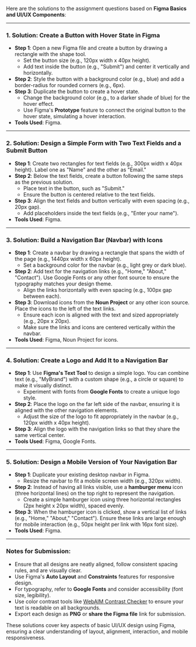 Here are the solutions to the assignment questions based on **Figma Basics and UI/UX Components**:

---

### **1. Solution: Create a Button with Hover State in Figma**

- **Step 1**: Open a new Figma file and create a button by drawing a rectangle with the shape tool.
  - Set the button size (e.g., 120px width x 40px height).
  - Add text inside the button (e.g., "Submit") and center it vertically and horizontally.
- **Step 2**: Style the button with a background color (e.g., blue) and add a border-radius for rounded corners (e.g., 6px).
- **Step 3**: Duplicate the button to create a hover state. 
  - Change the background color (e.g., to a darker shade of blue) for the hover effect.
  - Use Figma's **Prototype** feature to connect the original button to the hover state, simulating a hover interaction.
- **Tools Used**: Figma.

---

### **2. Solution: Design a Simple Form with Two Text Fields and a Submit Button**

- **Step 1**: Create two rectangles for text fields (e.g., 300px width x 40px height). Label one as "Name" and the other as "Email."
- **Step 2**: Below the text fields, create a button following the same steps as the previous solution.
  - Place text in the button, such as "Submit."
  - Ensure the button is centered relative to the text fields.
- **Step 3**: Align the text fields and button vertically with even spacing (e.g., 20px gap).
  - Add placeholders inside the text fields (e.g., "Enter your name").
- **Tools Used**: Figma.

---

### **3. Solution: Build a Navigation Bar (Navbar) with Icons**

- **Step 1**: Create a navbar by drawing a rectangle that spans the width of the page (e.g., 1440px width x 60px height).
  - Set a background color for the navbar (e.g., light grey or dark blue).
- **Step 2**: Add text for the navigation links (e.g., "Home," "About," "Contact"). Use Google Fonts or any other font source to ensure the typography matches your design theme.
  - Align the links horizontally with even spacing (e.g., 100px gap between each).
- **Step 3**: Download icons from the **Noun Project** or any other icon source. Place the icons to the left of the text links.
  - Ensure each icon is aligned with the text and sized appropriately (e.g., 20px x 20px).
  - Make sure the links and icons are centered vertically within the navbar.
- **Tools Used**: Figma, Noun Project for icons.

---

### **4. Solution: Create a Logo and Add It to a Navigation Bar**

- **Step 1**: Use **Figma's Text Tool** to design a simple logo. You can combine text (e.g., "MyBrand") with a custom shape (e.g., a circle or square) to make it visually distinct.
  - Experiment with fonts from **Google Fonts** to create a unique logo style.
- **Step 2**: Place the logo on the far left side of the navbar, ensuring it is aligned with the other navigation elements.
  - Adjust the size of the logo to fit appropriately in the navbar (e.g., 120px width x 40px height).
- **Step 3**: Align the logo with the navigation links so that they share the same vertical center.
- **Tools Used**: Figma, Google Fonts.

---

### **5. Solution: Design a Mobile Version of Your Navigation Bar**

- **Step 1**: Duplicate your existing desktop navbar in Figma.
  - Resize the navbar to fit a mobile screen width (e.g., 320px width).
- **Step 2**: Instead of having all links visible, use a **hamburger menu** icon (three horizontal lines) on the top right to represent the navigation.
  - Create a simple hamburger icon using three horizontal rectangles (2px height x 20px width), spaced evenly.
- **Step 3**: When the hamburger icon is clicked, show a vertical list of links (e.g., "Home," "About," "Contact"). Ensure these links are large enough for mobile interaction (e.g., 50px height per link with 16px font size).
- **Tools Used**: Figma.

---

### **Notes for Submission**:

- Ensure that all designs are neatly aligned, follow consistent spacing rules, and are visually clear.
- Use Figma's **Auto Layout** and **Constraints** features for responsive design.
- For typography, refer to **Google Fonts** and consider accessibility (font size, legibility).
- Use color contrast tools like [WebAIM Contrast Checker](https://webaim.org/resources/contrastchecker/) to ensure your text is readable on all backgrounds.
- Export each design as **PNG** or **share the Figma file** link for submission.

These solutions cover key aspects of basic UI/UX design using Figma, ensuring a clear understanding of layout, alignment, interaction, and mobile responsiveness.